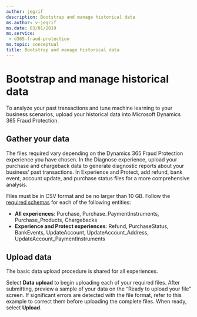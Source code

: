 ```yaml
---
author: jegrif
description: Bootstrap and manage historical data
ms.author: v-jegrif
ms.date: 03/01/2019
ms.service:
 - d365-fraud-protection
ms.topic: conceptual
title: Bootstrap and manage historical data
---
```



# Bootstrap and manage historical data

To analyze your past transactions and tune machine learning to your business scenarios, upload your historical data into Microsoft Dynamics 365 Fraud Protection.

## Gather your data

The files required vary depending on the Dynamics 365 Fraud Protection experience you have chosen. In the Diagnose experience, upload your purchase and chargeback data to generate diagnostic reports about your business’ past transactions. In Experience and Protect, add refund, bank event, account update, and purchase status files for a more comprehensive analysis. 

Files must be in CSV format and be no larger than 10 GB. Follow the [required schemas](schema.md) for each of the following entities: 

- **All experiences**: Purchase, Purchase_PaymentInstruments, Purchase_Products, Chargebacks
- **Experience and Protect experiences**: Refund, PurchaseStatus, BankEvents, UpdateAccount, UpdateAccount_Address, UpdateAccount_PaymentInstruments


## Upload data

The basic data upload procedure is shared for all experiences.

Select **Data upload** to begin uploading each of your required files. After submitting, preview a sample of your data on the “Ready to upload your file” screen. If significant errors are detected with the file format, refer to this example to correct them before uploading the complete files. When ready, select **Upload**. 
